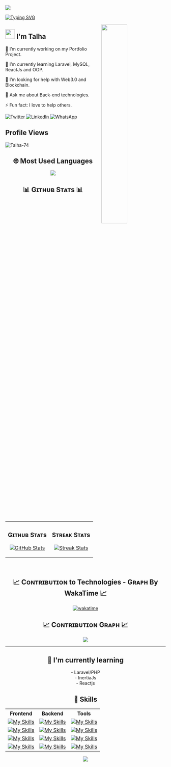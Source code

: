 ![](https://raw.githubusercontent.com/Talha-74/github-stats-transparent/output/generated/overview.svg)

[![Typing SVG](https://readme-typing-svg.demolab.com?font=Fira+Code&weight=500&size=26&pause=1000&color=3AA0FF&center=true&vCenter=true&width=800&lines=👋+Hello+there!;🙋‍♂️+I'm+Talha;💻+A+Passionate+PHP+Developer;🛠+Backend+Specialist+%7C+WordPress+Plugin+Developer;🚀+Turning+Ideas+into+Scalable+Solutions;📚+Lifelong+Learner+%26+Tech+Enthusiast)](https://git.io/typing-svg)




<!--Night Owl image-->
<div>
  <img align="right" width="40%" src="https://owlbertsio-resized.s3.amazonaws.com/Popper.psd.full.png">
</div>

## <img src="https://emojis.slackmojis.com/emojis/images/1531849430/4246/blob-sunglasses.gif?1531849430" width="30"/> I'm Talha
<p>🔭 I’m currently working on my Portfolio Project.</p>
<p>🌱 I’m currently learning Laravel, MySQL, ReactJs and OOP.</p>
<p>🤔 I’m looking for help with Web3.0 and Blockchain.</p>
<p>💬 Ask me about Back-end technologies.</p>
<p>⚡ Fun fact: I love to help others.</p>
  <a href="https://twitter.com/TalhaCode">
    <img alt="Twitter" src="https://img.shields.io/twitter/follow/TalhaCode?style=social">
  </a>
  <a href="https://www.linkedin.com/in/talha-shinwari-52ab84194/">
    <img alt="LinkedIn" src="https://img.shields.io/badge/LinkedIn-Connect-blue">
  </a>
  <a href="wa.me/+923034515043">
    <img alt="WhatsApp" src="https://img.shields.io/badge/WhatsApp-Message-green">
  </a>

<!--Profile Count Badge-->
<h2 align="left">Profile Views</h2>
<p align="left">
  <img src="https://komarev.com/ghpvc/?username=Talha-74&label=Profile%20views&color=770677&style=for-the-badge&logo=star" alt="Talha-74" style="padding-right:20px;" />
</p>

<h2 align="center">🌐 Most Used Languages</h2>
<p align="center"><img src="https://github-readme-stats.vercel.app/api/top-langs/?username=Talha-74&theme=dark&hide_border=false&include_all_commits=true&count_private=true&layout=compact" /></p>

<!--Github stats Table--> 
<h2 align="center">📊 Gɪᴛʜᴜʙ Sᴛᴀᴛs 📊</h2>

<table width="100%">
  <tr>
    <td width="50%">
      <h3 align="center"><strong>Gɪᴛʜᴜʙ Sᴛᴀᴛs</strong></h3>
      <p align="center">
        <a href="https://github.com/Talha-74">
          <img align="center" src="https://github-readme-stats.vercel.app/api?username=Talha-74&count_private=true&show_icons=true&theme=nightowl" alt="GitHub Stats" />
        </a>
      </p>
    </td>
    <td width="50%">
      <h3 align="center"><strong>Sᴛʀᴇᴀᴋ Sᴛᴀᴛs</strong></h3>
      <p align="center">
        <a href="https://github.com/Talha-74">
          <img align="center" src="https://streak-stats.demolab.com?user=Talha-74&theme=nightowl" alt="Streak Stats" />
        </a>
      </p>
    </td>
  </tr>
</table>
<br />

<!--WakaTime Coding Duration-->
<h2 align="center">📈 Cᴏɴᴛʀɪʙᴜᴛɪᴏɴ to Technologies - Gʀᴀᴘʜ By WakaTime 📈</h2>
<div align="center">
  
[![wakatime](https://github-readme-stats.vercel.app/api/wakatime?username=Talha_74&theme=tokyonight&layout=compact)](https://wakatime.com/@Talha_74)

</div>

<!--Contribution Graph-->
<h2 align="center">📈 Cᴏɴᴛʀɪʙᴜᴛɪᴏɴ Gʀᴀᴘʜ 📈</h2>
<div align="center">
    <img src="https://github-readme-activity-graph.vercel.app/graph?username=Talha-74&bg_color=011627&color=79d3c3&line=c792ea&point=ffeb95&area=true&hide_border=false" border-radius="15">
</div>

---

<h2 align="center">🌱 I'm currently learning</h2>
<!-- Areas or technologies you are currently learning about -->
<p align="center">
  - Laravel/PHP <br>
  - InertiaJs <br>
  - Reactjs
</p>


<h2 align="center">🚀 Skills</h2>

<div align="center">
  <table>
    <tr>
      <th>Frontend</th>
      <th>Backend</th>
      <th>Tools</th>
    </tr>
    <tr>
      <td><a href="https://skillicons.dev"><img src="https://skillicons.dev/icons?i=react&perline=3" alt="My Skills"></a></td>
      <td><a href="https://skillicons.dev"><img src="https://skillicons.dev/icons?i=laravel&perline=3" alt="My Skills"></a></td>
      <td><a href="https://skillicons.dev"><img src="https://skillicons.dev/icons?i=github&perline=3" alt="My Skills"></a></td>
    </tr>
    <tr>
      <td><a href="https://skillicons.dev"><img src="https://skillicons.dev/icons?i=js&perline=3" alt="My Skills"></a></td>
      <td><a href="https://skillicons.dev"><img src="https://skillicons.dev/icons?i=php&perline=3" alt="My Skills"></a></td>
      <td><a href="https://skillicons.dev"><img src="https://skillicons.dev/icons?i=postman&perline=3" alt="My Skills"></a></td>
    </tr>
    <tr>
      <td><a href="https://skillicons.dev"><img src="https://skillicons.dev/icons?i=bootstrap&perline=3" alt="My Skills"></a></td>
      <td><a href="https://skillicons.dev"><img src="https://skillicons.dev/icons?i=mysql&perline=3" alt="My Skills"></a></td>
      <td><a href="https://skillicons.dev"><img src="https://skillicons.dev/icons?i=firebase&perline=3" alt="My Skills"></a></td>
    </tr>
    <tr>
      <td><a href="https://skillicons.dev"><img src="https://skillicons.dev/icons?i=css&perline=3" alt="My Skills"></a></td>
      <td><a href="https://skillicons.dev"><img src="https://skillicons.dev/icons?i=nginx&perline=3" alt="My Skills"></a></td>
      <td><a href="https://skillicons.dev"><img src="https://skillicons.dev/icons?i=bash&perline=3" alt="My Skills"></a></td>
    </tr>
  </table>
</div>



<!--Dynamic Quote card updated everyday at 12 PM--> 
<!-- <h2 align="center">🌟 Tʜᴏᴜɢʜᴛ ᴏғ ᴛʜᴇ Dᴀʏ 🌟</h2> -->
<!--STARTS_HERE_QUOTE_CARD-->
<!-- <p align="center">
    <img src="https://readme-daily-quotes.vercel.app/api?author=Jiddu%20Krishnamurti&quote=It's%20beautiful%20to%20be%20alone.%20To%20be%20alone%20does%20not%20mean%20to%20be%20lonely.%20It%20means%20the%20mind%20is%20not%20influenced%20and%20contaminated%20by%20society.&theme=dark&bg_color=011627&author_color=ffeb95"> -->
<!-- </p> -->
<!--ENDS_HERE_QUOTE_CARD-->

<!--START_SECTION:waka-->
<!--END_SECTION:waka-->

<!--Footer--> 
<p align="center">
  <img src="https://capsule-render.vercel.app/api?type=waving&color=gradient&height=65&section=footer"/>
</p>


